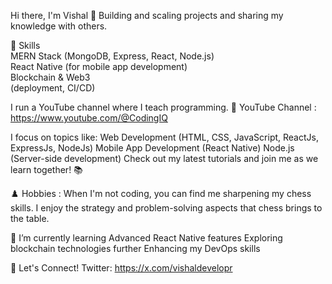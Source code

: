 Hi there, I'm Vishal 👋
Building and scaling projects and sharing my knowledge with others.  

🚀 Skills  
MERN Stack (MongoDB, Express, React, Node.js)  
React Native (for mobile app development)  
Blockchain & Web3  
(deployment, CI/CD)  
  

I run a YouTube channel where I teach programming. 🎥 YouTube Channel : https://www.youtube.com/@CodingIQ  

I focus on topics like:
Web Development (HTML, CSS, JavaScript, ReactJs, ExpressJs, NodeJs)
Mobile App Development (React Native)
Node.js (Server-side development)
Check out my latest tutorials and join me as we learn together! 📚

♟️ Hobbies :
When I'm not coding, you can find me sharpening my chess skills. I enjoy the strategy and problem-solving aspects that chess brings to the table.

🌱 I’m currently learning
Advanced React Native features
Exploring blockchain technologies further
Enhancing my DevOps skills

💬 Let's Connect!
Twitter: https://x.com/vishaldevelopr


